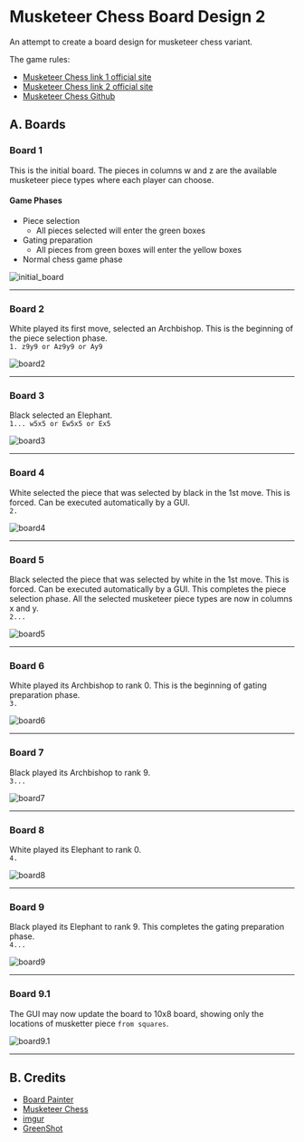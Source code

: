# Musketeer Chess Board Design 2
An attempt to create a board design for musketeer chess variant.

The game rules:  
* [Musketeer Chess link 1 official site](https://musketeerchess.net/games/musketeer/rules/rules-short.php)
* [Musketeer Chess link 2 official site](https://musketeerchess.net/site/game-rules/)
* [Musketeer Chess Github](https://github.com/fsmosca/musketeer-chess#j-example-game)

## A. Boards

### Board 1
This is the initial board. The pieces in columns w and z are the available musketeer piece types where each player can choose.  

#### Game Phases
* Piece selection  
  * All pieces selected will enter the green boxes
* Gating preparation  
  * All pieces from green boxes will enter the yellow boxes
* Normal chess game phase

![initial_board](https://i.imgur.com/TU9LWsT.png)

***

### Board 2
White played its first move, selected an Archbishop. This is the beginning of the piece selection phase.   
`1. z9y9 or Az9y9 or Ay9`

![board2](https://i.imgur.com/sojBtM1.png)

***

### Board 3
Black selected an Elephant.  
`1... w5x5 or Ew5x5 or Ex5`

![board3](https://i.imgur.com/5zAjFEO.png)

***

### Board 4
White selected the piece that was selected by black in the 1st move. This is forced. Can be executed automatically by a GUI.  
`2. `

![board4](https://i.imgur.com/8KBQmYQ.png)

***

### Board 5
Black selected the piece that was selected by white in the 1st move. This is forced. Can be executed automatically by a GUI. This completes the piece selection phase. All the selected musketeer piece types are now in columns x and y.  
`2... `

![board5](https://i.imgur.com/Kgfby2U.png)

***

### Board 6
White played its Archbishop to rank 0. This is the beginning of gating preparation phase.  
`3. `

![board6](https://i.imgur.com/tUoAORH.png)

***

### Board 7
Black played its Archbishop to rank 9.  
`3... `

![board7](https://i.imgur.com/ZpBLdjX.png)

***

### Board 8
White played its Elephant to rank 0.  
`4. `

![board8](https://i.imgur.com/JYnpqx6.png)

***

### Board 9
Black played its Elephant to rank 9. This completes the gating preparation phase.  
`4... `

![board9](https://i.imgur.com/XSLMsnD.png)

***

### Board 9.1
The GUI may now update the board to 10x8 board, showing only the locations of musketter piece `from squares`.

![board9.1](https://i.imgur.com/ozI0mHz.png)

***

## B. Credits
* [Board Painter](https://github.com/jcfrog/board-painter)
* [Musketeer Chess](https://musketeerchess.net/tools/boardpainter/index.php)
* [imgur](https://imgur.com/)
* [GreenShot](https://getgreenshot.org/help/)
